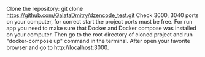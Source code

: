 Clone the repository: git clone https://github.com/GalataDmitry/dzencode_test.git
Check 3000, 3040 ports on your computer, for correct start the project ports must be free.
For run app you need to make sure that Docker and Docker compose was installed on your computer.
Then go to the root directory of cloned project and run "docker-compose up" command in the terminal.
After open your favorite browser and go to http://localhost:3000.